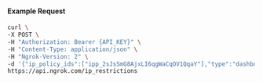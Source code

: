 <!-- Code generated for API Clients. DO NOT EDIT. -->

#### Example Request

```bash
curl \
-X POST \
-H "Authorization: Bearer {API_KEY}" \
-H "Content-Type: application/json" \
-H "Ngrok-Version: 2" \
-d '{"ip_policy_ids":["ipp_2sJsSmG8AjxLI6qgWaCqOV1QqaY"],"type":"dashboard"}' \
https://api.ngrok.com/ip_restrictions
```

